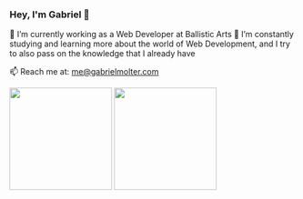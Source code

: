 ### Hey, I'm Gabriel 👋

🚀 I’m currently working as a Web Developer at Ballistic Arts
🌱 I’m constantly studying and learning more about the world of Web Development, and I try to also pass on the knowledge that I already have

📫 Reach me at: me@gabrielmolter.com

<img height="180em" src="https://github-readme-stats.vercel.app/api?username=gjmolter&show_icons=true&theme=dracula&include_all_commits=true&count_private=true"/>
<img height="180em" src="https://github-readme-stats.vercel.app/api/top-langs/?username=gjmolter&layout=compact&langs_count=7&theme=dracula"/>
